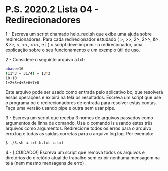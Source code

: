 <h1>P.S. 2020.2 Lista 04 - Redirecionadores</h1>

<p> 1 - Escreva um script chamado help_red.sh que exibe uma ajuda sobre redirecionadores. Para cada redirecionador estudado ( >, >>, 2>, 2>>, &>, &>>, <, <<, <<<, e | ) o script deve imprimir o redirecionador, uma explicação sobre o seu funcionamento e um exemplo útil de uso.<p>

<p> 2 - Considere o seguinte arquivo a.txt:<br>
  
~~~bash
obase=16
(11^3 + 31/4) + 13*3
10+10
1+2+3+4+5+6+7+8
~~~

Este arquivo pode ser usado como entrada pelo aplicativo bc, que resolverá essas operações e exibirá na tela os resultados. Escreva um script que use o programa bc e redirecionadores de entrada para resolver estas contas. Faça uma versão usando pipe e outra sem usar pipe.<p>

<p> 3 - Escreva um script que receba 3 nomes de arquivos passados como argumentos de linha de comando. Use o comando ls usando estes três arquivos como argumentos. Redirecione todos os erros para o arquivo erro.log e todas as saídas corretas para o arquivo log.log. Por exemplo:

~~~bash
$ ./3.sh a.txt b.txt c.txt
~~~

<p> 4 - [¡CUIDADO!] Escreva um script que remova todos os arquivos e diretórios do diretório atual de trabalho sem exibir nenhuma mensagem na tela (nem mesmo mensagens de erro).</p>
